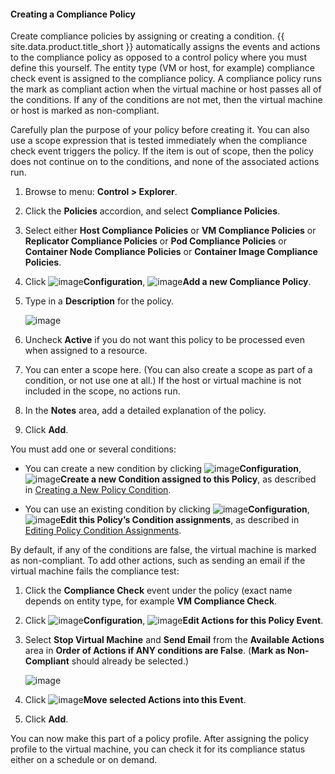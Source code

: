 #### Creating a Compliance Policy

Create compliance policies by assigning or creating a condition. {{ site.data.product.title_short }} automatically assigns the events and actions to the compliance policy as opposed to a control policy where you must define this yourself. The entity type (VM or host, for example) compliance check event is assigned to the compliance policy. A compliance policy runs the mark as compliant action when the virtual machine or host passes all of the conditions. If any of the conditions are not met, then the virtual machine or host is marked as non-compliant.

Carefully plan the purpose of your policy before creating it. You can also use a scope expression that is tested immediately when the compliance check event triggers the policy. If the item is out of scope, then the policy does not continue on to the conditions, and none of the associated actions run.

1. Browse to menu: **Control > Explorer**.

2. Click the **Policies** accordion, and select **Compliance Policies**.

3. Select either **Host Compliance Policies** or **VM Compliance Policies** or **Replicator Compliance Policies** or **Pod Compliance Policies** or **Container Node Compliance Policies** or **Container Image Compliance Policies**.

4. Click ![image](../images/1847.png)**Configuration**, ![image](../images/1862.png)**Add a new Compliance Policy**.

5. Type in a **Description** for the policy.

    ![image](../images/1935.png)

6. Uncheck **Active** if you do not want this policy to be processed even when assigned to a resource.

7. You can enter a scope here. (You can also create a scope as part of a condition, or not use one at all.) If the host or virtual machine is not included in the scope, no actions run.

8. In the **Notes** area, add a detailed explanation of the policy.

9. Click **Add**.

You must add one or several conditions:

  - You can create a new condition by clicking ![image](../images/1847.png)**Configuration**, ![image](../images/1862.png)**Create a new Condition assigned to this Policy**, as described in [Creating a New Policy Condition](#creating-a-new-policy-condition).

  - You can use an existing condition by clicking ![image](../images/1847.png)**Configuration**, ![image](../images/1851.png)**Edit this Policy’s Condition assignments**, as described in [Editing Policy Condition Assignments](#editing-policy-condition-assignments).

By default, if any of the conditions are false, the virtual machine is marked as non-compliant. To add other actions, such as sending an email if the virtual machine fails the compliance test:

1.  Click the **Compliance Check** event under the policy (exact name depends on entity type, for example **VM Compliance Check**.

2. Click ![image](../images/1847.png)**Configuration**, ![image](../images/1851.png)**Edit Actions for this Policy Event**.

3. Select **Stop Virtual Machine** and **Send Email** from the **Available Actions** area in **Order of Actions if ANY conditions
    are False**. (**Mark as Non-Compliant** should already be selected.)

    ![image](../images/1933.png)

4. Click ![image](../images/1876.png)**Move selected Actions into this Event**.

5. Click **Add**.

You can now make this part of a policy profile. After assigning the policy profile to the virtual machine, you can check it for its compliance status either on a schedule or on demand.
